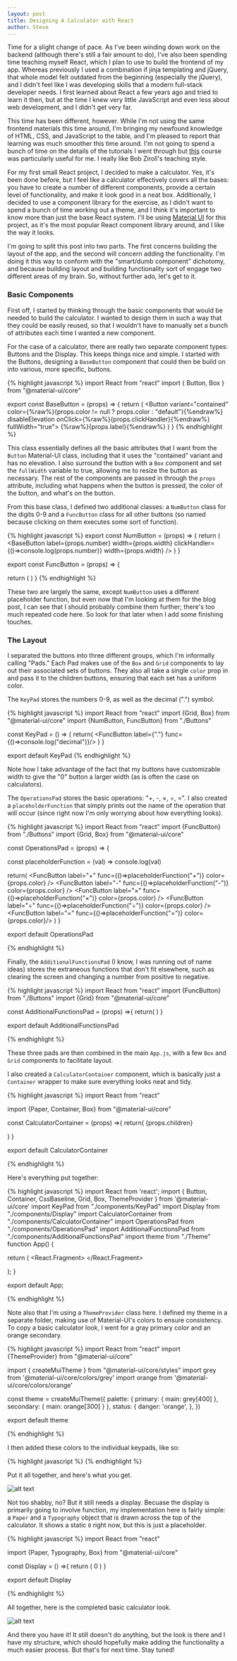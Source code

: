 ```yaml
---
layout: post
title: Designing A Calculator with React
author: Steve
---
```


Time for a slight change of pace. As I've been winding down work on the backend (although there's still a fair amount to do), I've also been spending time teaching myself React, which I plan to use to build the frontend of my app. Whereas previously I used a combination if jinja templating and jQuery, that whole model felt outdated from the beginning (especially the jQuery), and I didn't feel like I was developing skills that a modern full-stack developer needs. I first learned about React a few years ago and tried to learn it then, but at the time I knew very little JavaScript and even less about web development, and I didn't get very far.

This time has been different, however. While I'm not using the same frontend materials this time around, I'm bringing my newfound knowledge of HTML, CSS, and JavaScript to the table, and I'm pleased to report that learning was much smoother this time around. I'm not going to spend a bunch of time on the details of the tutorials I went through but [this](https://scrimba.com/course/glearnreact) course was particularly useful for me. I really like Bob Ziroll's teaching style.

For my first small React project, I decided to make a calculator. Yes, it's been done before, but I feel like a calculator effectively covers all the bases: you have to create a number of different components, provide a certain level of functionality, and make it look good in a neat box. Additionally, I decided to use a component library for the exercise, as I didn't want to spend a bunch of time working out a theme, and I think it's important to know more than just the base React system. I'll be using [Material UI](https://material-ui.com/) for this project, as it's the most popular React component library around, and I like the way it looks.

I'm going to split this post into two parts. The first concerns building the layout of the app, and the second will concern adding the functionality. I'm doing it this way to conform with the "smart/dumb component" dichotomy, and because building layout and building functionality sort of engage two different areas of my brain. So, without further ado, let's get to it.

### Basic Components

First off, I started by thinking through the basic components that would be needed to build the calculator. I wanted to design them in such a way that they could be easily reused, so that I wouldn't have to manually set a bunch of attributes each time I wanted a new component.

For the case of a calculator, there are really two separate component types: Buttons and the Display. This keeps things nice and simple. I started with the Buttons, designing a `BaseButton` component that could then be build on into various, more specific, buttons.

{% highlight javascript %}
import React from "react"
import {
  Button,
  Box
} from "@material-ui/core"

export const BaseButton = (props) => {
  return (
    <Box width={%raw%}{props.width}{%endraw%} m={%raw%}{1}{%endraw%}>
      <Button
        variant="contained"
        color={%raw%}{props.color != null ? props.color : "default"}{%endraw%}
        disableElevation
        onClick={%raw%}{props.clickHandler}{%endraw%}
        fullWidth="true">
        {%raw%}{props.label}{%endraw%}
      </Button>
    </Box>
  )
}
{% endhighlight %}

This class essentially defines all the basic attributes that I want from the `Button` Material-UI class, including that it uses the "contained" variant and has no elevation. I also surround the button with a `Box` component and set the `fullWidth` variable to true, allowing me to resize the button as necessary. The rest of the components are passed in through the `props` attribute, including what happens when the button is pressed, the color of the button, and what's on the button.

From this base class, I defined two additional classes: a `NumButton` class for the digits 0-9 and a `FuncButton` class for all other buttons (so named because clicking on them executes some sort of function).

{% highlight javascript %}
export const NumButton = (props) => {
  return (
    <BaseButton
      label={props.number}
      width={props.width}
      clickHandler={()=>console.log(props.number)}
      width={props.width}
      />
  )
}

export const FuncButton = (props) => {

  return (
    <BaseButton
      label={props.label}
      clickHandler={props.func}
      color={props.color}
      width={props.width}
      />
  )
}
{% endhighlight %}

These two are largely the same, except `NumButton` uses a different placeholder function, but even now that I'm looking at them for the blog post, I can see that I should probably combine them further; there's too much repeated code here. So look for that later when I add some finishing touches.

### The Layout

I separated the buttons into three different groups, which I'm informally calling "Pads." Each Pad makes use of the `Box` and `Grid` components to lay out their associated sets of buttons. They also all take a single `color` prop in and pass it to the children buttons, ensuring that each set has a uniform color.

The `KeyPad` stores the numbers 0-9, as well as the decimal (".") symbol.

{% highlight javascript %}
import React from "react"
import {Grid, Box} from "@material-ui/core"
import {NumButton, FuncButton} from "./Buttons"

const KeyPad = () => {
  return(
    <Box display="inline-block">
        <Grid container>
          <NumButton number={7}/>
          <NumButton number={8}/>
          <NumButton number={9}/>
        </Grid>
        <Grid container>
          <NumButton number={4}/>
          <NumButton number={5}/>
          <NumButton number={6}/>
        </Grid>
        <Grid container>
          <NumButton number={1}/>
          <NumButton number={2}/>
          <NumButton number={3}/>
        </Grid>
        <Grid container>
          <NumButton number={0} width="60%"/>
          <FuncButton label={"."} func={()=>console.log("decimal")}/>
        </Grid>
    </Box>
  )
}

export default KeyPad
{% endhighlight %}

Note how I take advantage of the fact that my buttons have customizable width to give the "0" button a larger width (as is often the case on calculators).

The `OperationsPad` stores the basic operations: "+, -, ×, ÷, =". I also created a `placeholderFunction` that simply prints out the name of the operation that will occur (since right now I'm only worrying about how everything looks).

{% highlight javascript %}
import React from "react"
import {FuncButton} from "./Buttons"
import {Grid, Box} from "@material-ui/core"

const OperationsPad = (props) => {

  const placeholderFunction = (val) => console.log(val)

  return(
    <Box display="inline-block">
      <Grid
        container
        direction="column">
        <FuncButton
          label="+"
          func={()=>placeholderFunction("+")}
          color={props.color}
        />
        <FuncButton
          label="-"
          func={()=>placeholderFunction("-")}
          color={props.color}
        />
        <FuncButton
          label="×"
          func={()=>placeholderFunction("×")}
          color={props.color}
        />
        <FuncButton
          label="÷"
          func={()=>placeholderFunction("÷")}
          color={props.color}
        />
        <FuncButton
          label="="
          func={()=>placeholderFunction("=")}
          color={props.color}/>
      </Grid>
    </Box>
  )
}

export default OperationsPad

{% endhighlight %}

Finally, the `AdditionalFunctionsPad` (I know, I was running out of name ideas) stores the extraneous functions that don't fit elsewhere, such as clearing the screen and changing a number from positive to negative.

{% highlight javascript %}
import React from "react"
import {FuncButton} from "./Buttons"
import {Grid} from "@material-ui/core"


const AdditionalFunctionsPad = (props) =>{
  return(
    <Grid container>
      <FuncButton
        label="AC"
        color={props.color}/>
      <FuncButton
        label="%"
        color={props.color}/>
      <FuncButton
        label="+/-"
        color={props.color}/>
    </Grid>
  )
}

export default AdditionalFunctionsPad

{% endhighlight %}

These three pads are then combined in the main `App.js`, with a few `Box` and `Grid` components to facilitate layout.

I also created a `CalculatorContainer` component, which is basically just a `Container` wrapper to make sure everything looks neat and tidy.

{% highlight javascript %}
import React from "react"

import {Paper, Container, Box} from "@material-ui/core"

const CalculatorContainer = (props) =>{
  return(
    <Container>
      <Box mt={2} align="center" display='inline-block'>
        <Paper mt={2}>
          {props.children}
        </Paper>
      </Box>
    </Container>

  )
}

export default CalculatorContainer

{% endhighlight %}

Here's everything put together:

{% highlight javascript %}
import React from 'react';
import {
  Button,
  Container,
  CssBaseline,
  Grid,
  Box,
  ThemeProvider
} from '@material-ui/core'
import KeyPad from "./components/KeyPad"
import Display from "./components/Display"
import CalculatorContainer from "./components/CalculatorContainer"
import OperationsPad from "./components/OperationsPad"
import AdditionalFunctionsPad from "./components/AdditionalFunctionsPad"
import theme from "./Theme"
function App() {

  return (
    <React.Fragment>
      <ThemeProvider theme={theme}>
        <CssBaseline />
        <CalculatorContainer>
          <Grid
            container
            direction="row">
            <Box>
              <AdditionalFunctionsPad/>
              <KeyPad />
            </Box>
            <OperationsPad />
          </Grid>
        </CalculatorContainer>
      </ThemeProvider>
    </React.Fragment>

  );
}

export default App;

{% endhighlight %}

Note also that I'm using a `ThemeProvider` class here. I defined my theme in a separate folder, making use of Material-UI's colors to ensure consistency. To copy a basic calculator look, I went for a gray primary color and an orange secondary.

{% highlight javascript %}
import React from "react"
import {ThemeProvider} from "@material-ui/core"

import { createMuiTheme } from "@material-ui/core/styles"
import grey from '@material-ui/core/colors/grey'
import orange from '@material-ui/core/colors/orange'

const theme = createMuiTheme({
  palette: {
    primary: {
      main: grey[400]
    },
    secondary: {
      main: orange[300]
    }
  },
  status: {
    danger: 'orange',
  },
})


export default theme

{% endhighlight %}

I then added these colors to the individual keypads, like so:

{% highlight javascript %}
<OperationsPad color="primary"/>
{% endhighlight %}

Put it all together, and here's what you get.

![alt text](/assets/img/posts/calculator/calculator-no-display.png)

Not too shabby, no? But it still needs a display. Becuase the display is primarily going to involve function, my implementation here is fairly simple: a `Paper` and a `Typography` object that is drawn across the top of the calculator. It shows a static `0` right now, but this is just a placeholder.

{% highlight javascript %}
import React from "react"

import {Paper, Typography, Box} from "@material-ui/core"

const Display = () =>{
  return (
    <Paper elevation={0} variant="outlined">
      <Box mx={2} my={1}>
        <Typography
          variant="h5"
          align="right">
          0
        </Typography>
      </Box>
    </Paper>
  )
}

export default Display

{% endhighlight %}

All together, here is the completed basic calculator look.

![alt text](/assets/img/posts/calculator/calculator-display.png)

And there you have it! It still doesn't do anything, but the look is there and I have my structure, which should hopefully make adding the functionality a much easier process. But that's for next time. Stay tuned!
